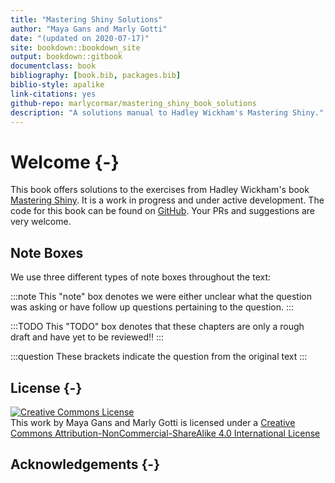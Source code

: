 ```yaml
--- 
title: "Mastering Shiny Solutions"
author: "Maya Gans and Marly Gotti"
date: "(updated on 2020-07-17)"
site: bookdown::bookdown_site
output: bookdown::gitbook
documentclass: book
bibliography: [book.bib, packages.bib]
biblio-style: apalike
link-citations: yes
github-repo: marlycormar/mastering_shiny_book_solutions
description: "A solutions manual to Hadley Wickham's Mastering Shiny."
---
```


# Welcome {-}

This book offers solutions to the exercises from Hadley Wickham's book [Mastering Shiny](https://mastering-shiny.org/). It is a work in progress and under active development. The code for this book can be found on [GitHub](https://github.com/marlycormar/mastering_shiny_book_solutions). Your PRs and suggestions are very welcome.

## Note Boxes

We use three different types of note boxes throughout the text:

:::note
This "note" box denotes we were either unclear what the question was asking or have follow up questions pertaining to the question.
:::

:::TODO
This "TODO" box denotes that these chapters are only a rough draft and have yet to be reviewed!!
:::

:::question
These brackets indicate the question from the original text 
:::

## License {-}

<a rel="license" href="http://creativecommons.org/licenses/by-nc-sa/4.0/"><img alt="Creative Commons License" style="border-width:0" src="https://i.creativecommons.org/l/by-nc-sa/4.0/88x31.png" /></a><br />This work by Maya Gans and Marly Gotti is licensed under a <a rel="license" href="http://creativecommons.org/licenses/by-nc-sa/4.0/">Creative Commons Attribution-NonCommercial-ShareAlike 4.0 International License</a>

## Acknowledgements {-}
